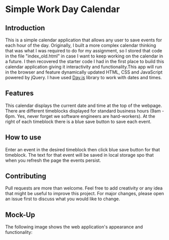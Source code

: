# Simple Work Day Calendar

## Introduction

This is a simple calendar application that allows any user to save events for each hour of the day. Originally, I built a more complex calendar thinking that was what I was required to do for my assignment, so I stored that code in the file "index_old.html" in case I want to keep working on the calendar in a future. I then recovered the starter code I had in the first place to build this calendar application giving it interactivity and functionality.This app will run in the browser and feature dynamically updated HTML, CSS and JavaScript powered by jQuery.
I have used [Day.js](https://day.js.org/en/) library to work with dates and times.

## Features

This calendar displays the current date and time at the top of the webpage. There are different timeblocks displayed for standard business hours (9am - 6pm. Yes, never forget we software engineers are hard-workers). At the right of each timeblock there is a blue save button to save each event. 

## How to use

Enter an event in the desired timeblock then click blue save button for that timeblock. The text for that event will be saved in local storage spo that when you refresh the page the events persist. 

## Contributing

Pull requests are more than welcome. Feel free to add creativity or any idea that might be useful to improve this project. For major changes, please open an issue first to discuss what you would like to change.

## Mock-Up

The following image shows the web application's appearance and functionality:


